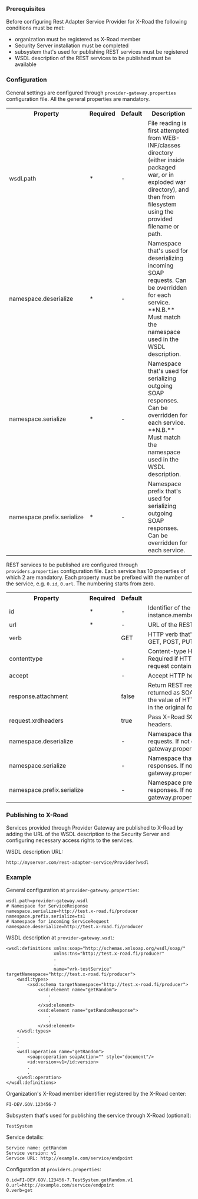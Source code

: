 ### Prerequisites

Before configuring Rest Adapter Service Provider for X-Road the following conditions must be met:

* organization must be registered as X-Road member
* Security Server installation must be completed
* subsystem that's used for publishing REST services must be registered
* WSDL description of the REST services to be published must be available

### Configuration

General settings are configured through ```provider-gateway.properties``` configuration file. All the general properties are mandatory.

<table>
          <tbody>
            <tr>
              <th>Property</th>
              <th>Required</th>
              <th>Default</th>
              <th>Description</th>
            </tr>
            <tr>
              <td>wsdl.path</td>
              <td>&#42;</td>
              <td>-</td>
              <td>File reading is first attempted from WEB-INF/classes directory 
                                (either inside packaged war, or in exploded war directory),
                                and then from filesystem using the provided filename or path.</td>
            </tr>
            <tr>
              <td>namespace.deserialize</td>
              <td>&#42;</td>
              <td>-</td>
              <td>Namespace that's used for deserializing incoming SOAP requests. Can be overridden for each service. **N.B.** Must match the namespace used in the WSDL description.</td>
            </tr>
            <tr>
              <td>namespace.serialize</td>
              <td>&#42;</td>
              <td>-</td>
              <td>Namespace that's used for serializing outgoing SOAP responses. Can be overridden for each service. **N.B.** Must match the namespace used in the WSDL description.</td>
            </tr>
            <tr>
              <td>namespace.prefix.serialize</td>
              <td>&#42;</td>
              <td>-</td>
              <td>Namespace prefix that's used for serializing outgoing SOAP responses. Can be overridden for each service.</td>
            </tr>
</tbody>
</table>

REST services to be published are configured through ```providers.properties``` configuration file. Each service has 10 properties of which 2 are mandatory. Each property must be prefixed with the number of the service, e.g. ```0.id```, ```0.url```. The numbering starts from zero.

<table>
          <tbody>
            <tr>
              <th>Property</th>
              <th>Required</th>
              <th>Default</th>
              <th>Description</th>
            </tr>
            <tr>
              <td>id</td>
              <td>&#42;</td>
              <td>-</td>
              <td>Identifier of the X-Road service : instance.memberClass.memberId.subsystem.service.version</td>
            </tr>
            <tr>
              <td>url</td>
              <td>&#42;</td>
              <td>-</td>
              <td>URL of the REST service.</td>
            </tr>
            <tr>
              <td>verb</td>
              <td></td>
              <td>GET</td>
              <td>HTTP verb that's used in the service call. Supported values: GET, POST, PUT and DELETE.</td>
            </tr>
            <tr>
              <td>contenttype</td>
              <td></td>
              <td>-</td>
              <td>Content-type HTTP header that's used in the service call. Required if HTTP verb is POST, PUT or DELETE and HTTP request contains a request body.</td>
            </tr>
            <tr>
              <td>accept</td>
              <td></td>
              <td>-</td>
              <td>Accept HTTP header that's used in the service call.</td>
            </tr>
            <tr>
              <td>response.attachment</td>
              <td></td>
              <td>false</td>
              <td>Return REST response as SOAP attachment. If response is returned as SOAP attachment, Consumer Gateway ignores the value of HTTP Accept header and returns the response in the original format.</td>
            </tr>
            <tr>
              <td>request.xrdheaders</td>
              <td></td>
              <td>true</td>
              <td>Pass X-Road SOAP headers to REST service via HTTP headers.</td>
            </tr>
            <tr>
              <td>namespace.deserialize</td>
              <td></td>
              <td>-</td>
              <td>Namespace that's used for deserializing incoming SOAP requests. If not defined, default value from provider-gateway.properties is used.</td>
            </tr>
            <tr>
              <td>namespace.serialize</td>
              <td></td>
              <td>-</td>
              <td>Namespace that's used for serializing outgoing SOAP responses. If not defined, default value from provider-gateway.properties is used.</td>
            </tr>
            <tr>
              <td>namespace.prefix.serialize</td>
              <td></td>
              <td>-</td>
              <td>Namespace prefix that's used for serializing outgoing SOAP responses. If not defined, default value from provider-gateway.properties is used.</td>
            </tr>
</tbody>
</table>

### Publishing to X-Road

Services provided through Provider Gateway are published to X-Road by adding the URL of the WSDL description to the Security Server and configuring necessary access rights to the services.

WSDL description URL:
```
http://myserver.com/rest-adapter-service/Provider?wsdl
```
### Example

General configuration at ```provider-gateway.properties```:

```
wsdl.path=provider-gateway.wsdl
# Namespace for ServiceResponse
namespace.serialize=http://test.x-road.fi/producer
namespace.prefix.serialize=ts1
# Namespace for incoming ServiceRequest
namespace.deserialize=http://test.x-road.fi/producer
```

WSDL description at ```provider-gateway.wsdl```:
```
<wsdl:definitions xmlns:soap="http://schemas.xmlsoap.org/wsdl/soap/"
                  xmlns:tns="http://test.x-road.fi/producer"
                  .
                  .
                  name="vrk-testService" targetNamespace="http://test.x-road.fi/producer">
    <wsdl:types>
        <xsd:schema targetNamespace="http://test.x-road.fi/producer">
            <xsd:element name="getRandom">
                .
                .
            </xsd:element>
            <xsd:element name="getRandomResponse">
                .
                .
            </xsd:element>
    </wsdl:types>
    .
    .
    .        
    <wsdl:operation name="getRandom">
        <soap:operation soapAction="" style="document"/>
        <id:version>v1</id:version>
        .
        .
    </wsdl:operation>
</wsdl:definitions>
```

Organization's X-Road member identifier registered by the X-Road center:
```
FI-DEV.GOV.123456-7
```

Subsystem that's used for publishing the service through X-Road (optional):
```
TestSystem
```

Service details:
```
Service name: getRandom
Service version: v1
Service URL: http://example.com/service/endpoint
```

Configuration at ```providers.properties```:

```
0.id=FI-DEV.GOV.123456-7.TestSystem.getRandom.v1
0.url=http://example.com/service/endpoint
0.verb=get
```
